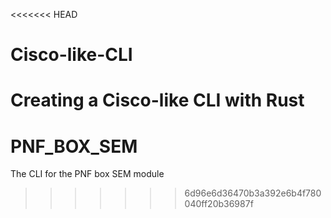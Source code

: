 <<<<<<< HEAD
# Cisco-like-CLI
Creating a Cisco-like CLI with Rust
=======
# PNF_BOX_SEM
The CLI for the PNF box SEM module
>>>>>>> 6d96e6d36470b3a392e6b4f780040ff20b36987f
